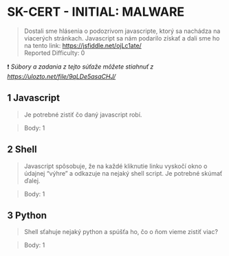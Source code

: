# SK-CERT - INITIAL: MALWARE
> Dostali sme hlásenia o podozrivom javascripte, ktorý sa nachádza na viacerých stránkach. Javascript sa nám podarilo získať a dali sme ho na tento link: https://jsfiddle.net/ojLc1ate/ <br/>
Reported Difficulty: 0 

:exclamation: *Súbory a zadania z tejto súťaže môžete stiahnuť z https://ulozto.net/file/9qLDe5asaCHJ/*

## 1 Javascript
> Je potrebné zistiť čo daný javascript robí.

> Body: 1

## 2 Shell
> Javascript spôsobuje, že na každé kliknutie linku vyskočí okno o údajnej “výhre” a odkazuje na nejaký shell script. Je potrebné skúmať ďalej.

> Body: 1

## 3 Python
> Shell sťahuje nejaký python a spúšťa ho, čo o ňom vieme zistiť viac?

> Body: 1